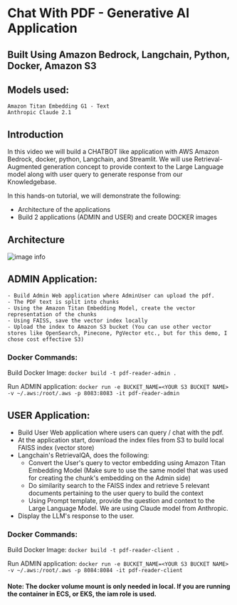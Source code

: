 # Chat With PDF - Generative AI Application
## Built Using Amazon Bedrock, Langchain, Python, Docker, Amazon S3
## Models used:
    Amazon Titan Embedding G1 - Text
    Anthropic Claude 2.1

## Introduction
In this video we will build a CHATBOT like application with AWS Amazon Bedrock, docker, python, Langchain, and Streamlit. We will use Retrieval-Augmented generation concept to provide context to the Large Language model along with user query to generate response from our Knowledgebase.

In this hands-on tutorial, we will demonstrate the following:
- Architecture of the applications
- Build 2 applications (ADMIN and USER) and create DOCKER images


## Architecture
![image info](./Bedrock-ChatWithPdf.png)

## ADMIN Application:
    - Build Admin Web application where AdminUser can upload the pdf.
    - The PDF text is split into chunks
    - Using the Amazon Titan Embedding Model, create the vector representation of the chunks
    - Using FAISS, save the vector index locally
    - Upload the index to Amazon S3 bucket (You can use other vector stores like OpenSearch, Pinecone, PgVector etc., but for this demo, I chose cost effective S3)

### Docker Commands:

  Build Docker Image:
  `docker build -t pdf-reader-admin .`

  Run ADMIN application:
  `docker run -e BUCKET_NAME=<YOUR S3 BUCKET NAME> -v ~/.aws:/root/.aws -p 8083:8083 -it pdf-reader-admin`



## USER Application:
  - Build User Web application where users can query / chat with the pdf.
  - At the application start, download the index files from S3 to build local FAISS index (vector store)
  - Langchain's RetrievalQA, does the following:
     - Convert the User's query to vector embedding using Amazon Titan Embedding Model (Make sure to use the same model that was used for creating the chunk's embedding on the Admin side)
    - Do similarity search to the FAISS index and retrieve 5 relevant documents pertaining to the user query to build the context
    - Using Prompt template, provide the question and context to the Large Language Model. We are using Claude model from Anthropic.
   -  Display the LLM's response to the user.

### Docker Commands:

  Build Docker Image:
  `docker build -t pdf-reader-client .`

  Run ADMIN application:
  `docker run -e BUCKET_NAME=<YOUR S3 BUCKET NAME> -v ~/.aws:/root/.aws -p 8084:8084 -it pdf-reader-client`


#### Note: The docker volume mount is only needed in local. If you are running the container in ECS, or EKS, the iam role is used.
